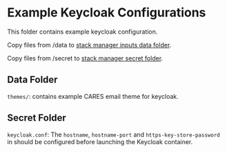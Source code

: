 # Example Keycloak Configurations
This folder contains example keycloak configuration.

Copy files from /data to [stack manager inputs data folder](https://github.com/cambridge-cares/TheWorldAvatar/tree/1584-asset-management-app/Deploy/stacks/dynamic/stack-manager/inputs/data).

Copy files from /secret to [stack manager secret folder](https://github.com/cambridge-cares/TheWorldAvatar/tree/1584-asset-management-app/Deploy/stacks/dynamic/stack-manager/inputs/secrets).

## Data Folder
`themes/`: contains example CARES email theme for keycloak.

## Secret Folder
`keycloak.conf`: The `hostname`, `hostname-port` and `https-key-store-password` in should be configured before launching the Keycloak container.
